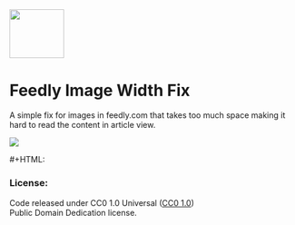<img src="https://upload.wikimedia.org/wikipedia/commons/c/c1/Feedly_Logo.svg" width="96" height="86.4"/>

# Feedly Image Width Fix
A simple fix for images in feedly.com that takes too much space making it hard to read the content in article view.


[<img src="https://img.shields.io/badge/Install%20directly%20with-Stylus-116b59.svg?longCache=true&style=flat"/>](https://github.com/Barina/Feedly-Image-width-Fix/raw/master/feedlyfix.user.styl)

#+HTML: </div>



### License:
Code released under CC0 1.0 Universal ([CC0 1.0](https://creativecommons.org/publicdomain/zero/1.0/))<br/>
Public Domain Dedication license.
